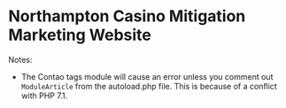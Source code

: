 Northampton Casino Mitigation Marketing Website
=====
Notes:
* The Contao tags module will cause an error unless you comment out ```ModuleArticle``` from the autoload.php file. This is because of a conflict with PHP 7.1. 

